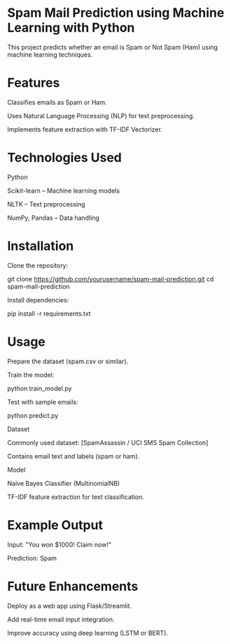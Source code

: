 # Spam Mail Prediction using Machine Learning with Python

This project predicts whether an email is Spam or Not Spam (Ham) using machine learning techniques.

# Features

Classifies emails as Spam or Ham.

Uses Natural Language Processing (NLP) for text preprocessing.

Implements feature extraction with TF-IDF Vectorizer.

# Technologies Used

Python

Scikit-learn – Machine learning models

NLTK – Text preprocessing

NumPy, Pandas – Data handling

# Installation

Clone the repository:

git clone https://github.com/yourusername/spam-mail-prediction.git
cd spam-mail-prediction


Install dependencies:

pip install -r requirements.txt

# Usage

Prepare the dataset (spam.csv or similar).

Train the model:

python train_model.py


Test with sample emails:

python predict.py

Dataset

Commonly used dataset: [SpamAssassin / UCI SMS Spam Collection]

Contains email text and labels (spam or ham).

Model

Naive Bayes Classifier (MultinomialNB)

TF-IDF feature extraction for text classification.

# Example Output

Input: "You won $1000! Claim now!"

Prediction: Spam

# Future Enhancements

Deploy as a web app using Flask/Streamlit.

Add real-time email input integration.

Improve accuracy using deep learning (LSTM or BERT).
